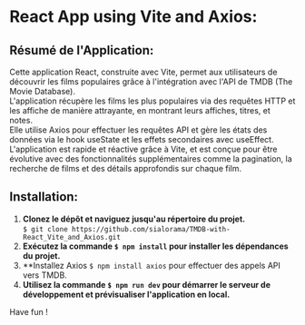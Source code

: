 # React App using Vite and Axios:  

## Résumé de l'Application:  
Cette application React, construite avec Vite, permet aux utilisateurs de découvrir les films populaires grâce à l'intégration avec l'API de TMDB (The Movie Database).  
L'application récupère les films les plus populaires via des requêtes HTTP et les affiche de manière attrayante, en montrant leurs affiches, titres, et notes.  
Elle utilise Axios pour effectuer les requêtes API et gère les états des données via le hook useState et les effets secondaires avec useEffect.  
L'application est rapide et réactive grâce à Vite, et est conçue pour être évolutive avec des fonctionnalités supplémentaires comme la pagination, la recherche de films et des détails approfondis sur chaque film.
  
## Installation:
1. **Clonez le dépôt et naviguez jusqu'au répertoire du projet.**  
``` $ git clone https://github.com/sialorama/TMDB-with-React_Vite_and_Axios.git ```  
2. **Exécutez la commande ```$ npm install``` pour installer les dépendances du projet.**
3. **Installez Axios ```$ npm install axios``` pour effectuer des appels API vers TMDB.
4. **Utilisez la commande ```$ npm run dev``` pour démarrer le serveur de développement et prévisualiser l'application en local.**

Have fun !
